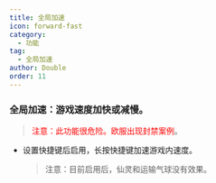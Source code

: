 ```yaml
---
title: 全局加速
icon: forward-fast
category:
  - 功能
tag:
  - 全局加速
author: Double
order: 11
---
```


### 全局加速：游戏速度加快或减慢。
><span style="color:red;">注意：此功能很危险。欧服出现封禁案例</span>。
- 设置快捷键后启用，长按快捷键加速游戏内速度。
  >注意：目前启用后，仙灵和运输气球没有效果。